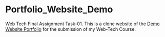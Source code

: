 # Portfolio_Website_Demo
Web Tech Final Assignment Task-01.
This is a clone website of the [Demo Website Portfolio](https://wpportfolio.net/website-portfolio/?portfolio=coach) for the submission of my Web-Tech Course.  
